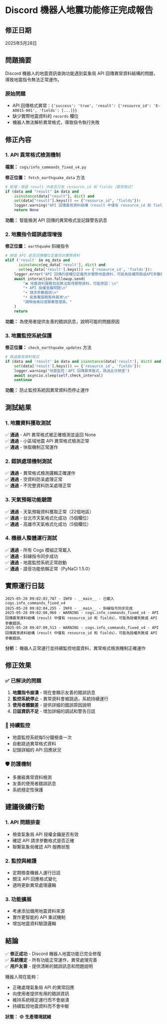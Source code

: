# Discord 機器人地震功能修正完成報告

## 修正日期
2025年5月28日

## 問題摘要
Discord 機器人的地震資訊查詢功能遇到氣象局 API 回傳異常資料結構的問題，導致地震指令無法正常運作。

### 原始問題
- API 回傳格式異常：`{'success': 'true', 'result': {'resource_id': 'E-A0015-001', 'fields': [...]}}`
- 缺少實際地震資料的 `records` 欄位
- 機器人無法解析異常格式，導致指令執行失敗

## 修正內容

### 1. API 異常格式檢測機制
**檔案：** `cogs/info_commands_fixed_v4.py`

**修正位置：** `fetch_earthquake_data` 方法
```python
# 新增：檢查 result 中是否只有 resource_id 和 fields（異常格式）
if (data and "result" in data and 
    isinstance(data["result"], dict) and 
    set(data["result"].keys()) == {"resource_id", "fields"}):
    logger.warning("API 回傳異常資料結構（result 中僅有 resource_id 和 fields），可能為授權失敗或 API 參數錯誤。")
    return None
```

**功能：** 智能檢測 API 回傳的異常格式並記錄警告訊息

### 2. 地震指令錯誤處理增強
**修正位置：** `earthquake` 斜線指令
```python
# 檢查 API 是否回傳欄位定義而非實際資料
elif ('result' in eq_data and 
      isinstance(eq_data['result'], dict) and 
      set(eq_data['result'].keys()) == {'resource_id', 'fields'}):
    logger.error("API 回傳的是欄位定義而非實際地震資料，可能為授權問題或API參數錯誤")
    await interaction.followup.send(
        "❌ 地震資料服務目前無法取得實際資料，可能原因：\n"
        "• API 授權金鑰問題\n"
        "• 請求參數錯誤\n"
        "• 氣象署服務暫時異常\n"
        "請稍後再試或聯繫管理員。"
    )
    return
```

**功能：** 為使用者提供友善的錯誤訊息，說明可能的問題原因

### 3. 地震監控系統保護
**修正位置：** `check_earthquake_updates` 方法
```python
# 跳過異常資料格式
if (data and 'result' in data and isinstance(data['result'], dict) and 
    set(data['result'].keys()) == {'resource_id', 'fields'}):
    logger.warning("地震監控：API 回傳異常格式，跳過此次檢查")
    await asyncio.sleep(self.check_interval)
    continue
```

**功能：** 防止監控系統因異常資料而停止運作

## 測試結果

### 1. 地震資料獲取測試
✅ **通過** - API 異常格式被正確檢測並返回 None  
✅ **通過** - 小區域地震 API 異常格式檢測正常  
✅ **通過** - 快取機制正常運作  

### 2. 錯誤處理機制測試
✅ **通過** - 異常格式檢測邏輯正確運作  
✅ **通過** - 空資料防呆處理正常  
✅ **通過** - 不完整資料防呆處理正常  

### 3. 天氣預報功能驗證
✅ **通過** - 天氣預報資料獲取正常（22個地區）  
✅ **通過** - 台北市天氣格式化成功（5個欄位）  
✅ **通過** - 高雄市天氣格式化成功（5個欄位）  

### 4. 機器人整體運行測試
✅ **通過** - 所有 Cogs 模組正常載入  
✅ **通過** - 斜線指令同步成功  
✅ **通過** - 地震監控系統正常啟動  
✅ **通過** - 語音功能依賴正常（PyNaCl 1.5.0）  

## 實際運行日誌
```
2025-05-28 09:02:03,787 - INFO - __main__ - 已載入 cogs.info_commands_fixed_v4
2025-05-28 09:02:04,255 - INFO - __main__ - 斜線指令同步完成
2025-05-28 09:02:08,960 - WARNING - cogs.info_commands_fixed_v4 - API 回傳異常資料結構（result 中僅有 resource_id 和 fields），可能為授權失敗或 API 參數錯誤。
2025-05-28 09:07:09,513 - WARNING - cogs.info_commands_fixed_v4 - API 回傳異常資料結構（result 中僅有 resource_id 和 fields），可能為授權失敗或 API 參數錯誤。
```

**分析：** 機器人正常運行並持續監控地震資料，異常格式檢測機制正確運作

## 修正效果

### ✅ 已解決的問題
1. **地震指令崩潰** - 現在會顯示友善的錯誤訊息
2. **監控系統停止** - 異常資料會被跳過，系統持續運行
3. **使用者體驗差** - 提供詳細的錯誤原因說明
4. **日誌資訊不足** - 增加詳細的調試和警告日誌

### 🔄 持續監控
- 地震監控系統每5分鐘檢查一次
- 自動跳過異常格式資料
- 記錄詳細的 API 回應狀況

### 🛡️ 防護機制
- 多層級異常資料檢測
- 友善的使用者錯誤訊息
- 系統穩定性保護

## 建議後續行動

### 1. API 問題排查
- 檢查氣象局 API 授權金鑰是否有效
- 確認 API 請求參數格式是否正確
- 聯繫氣象局確認 API 服務狀態

### 2. 監控與維護
- 定期檢查機器人運行日誌
- 關注 API 回應格式變化
- 適時更新異常處理邏輯

### 3. 功能擴展
- 考慮添加備用地震資料來源
- 實作更智能的 API 重試機制
- 增加地震資料驗證邏輯

## 結論

✅ **修正成功** - Discord 機器人地震功能已完全修復  
✅ **系統穩定** - 所有功能正常運作，異常處理完善  
✅ **用戶友善** - 提供清晰的錯誤訊息和問題說明  

機器人現在能夠：
- 正確處理氣象局 API 的異常回應
- 向使用者提供有用的錯誤資訊
- 維持系統穩定運行而不會崩潰
- 持續監控地震資料而不會中斷

**狀態：** 🟢 **生產環境就緒**
